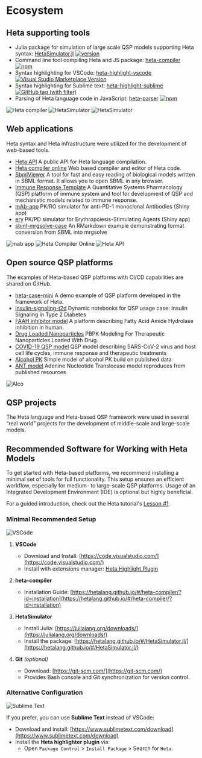 # Ecosystem

## Heta supporting tools

- Julia package for simulation of large scale QSP models supporting Heta syntax: [HetaSimulator.jl](https://github.com/hetalang/HetaSimulator.jl) [![version](https://juliahub.com/docs/HetaSimulator/version.svg)](https://juliahub.com/ui/Packages/HetaSimulator/IIE0h)
- Command line tool compiling Heta and JS package: [heta-compiler](https://github.com/hetalang/heta-compiler) [![npm](https://img.shields.io/npm/v/heta-compiler)](https://www.npmjs.com/package/heta-compiler)
- Syntax highlighting for VSCode: [heta-highlight-vscode](https://github.com/hetalang/heta-highlight-vscode) [![Visual Studio Marketplace Version](https://img.shields.io/visual-studio-marketplace/v/insysbio.heta-highlight-vscode?label=VSMarket)](https://marketplace.visualstudio.com/items?itemName=insysbio.heta-highlight-vscode)
- Syntax highlighting for Sublime text: [heta-highlight-sublime](https://github.com/hetalang/heta-highlight-sublime) [![GitHub tag (with filter)](https://img.shields.io/github/v/tag/hetalang/heta-highlight-sublime)](https://packagecontrol.io/packages/heta)
- Parsing of Heta language code in JavaScript: [heta-parser](https://github.com/hetalang/heta-parser) [![npm](https://img.shields.io/npm/v/heta-parser)](https://www.npmjs.com/package/heta-parser)

![Heta compiler](./assets/img/fig2.png)
![HetaSimulator](./assets/img/fig5.png)
![HetaSimulator](./assets/img/fig1.png)

## Web applications

Heta syntax and Heta infrastructure were utilized for the development of web-based tools.

- [Heta API](https://heta-api.insysbio.com/)
    A public API for Heta language compilation.
- [Heta compiler online](https://heta-online.insysbio.com/)
    Web based compiler and editor of Heta code.
- [SbmlViewer](https://sv.insysbio.com/)
    A tool for fast and easy reading of biological models written in SBML format. It allows you to open SBML in any browser.
- [Immune Response Template](https://irt.insysbio.com)
    A Quantitative Systems Pharmacology (QSP) platform of immune system and tool for development of QSP and mechanistic models related to immune response.
- [mAb-app](https://shiny.insysbio.com/mAb-app/)
    PK/RO simulator for anti-PD-1 monoclonal Antibodies (Shiny app)
- [ery](https://shiny.insysbio.com/ery/)
    PK/PD simulator for Erythropoiesis-Stimulating Agents (Shiny app)
- [sbml-mrgsolve-case](https://shiny.insysbio.com/sbml-mrgsolve-case/)
    An RMarkdown example demonstrating format conversion from SBML into mrgsolve

![mab app](./assets/img/fig7.png)
![Heta Compiler Online](./assets/img/fig4.png)
![Heta API](./assets/img/fig6.png)

## Open source QSP platforms

The examples of Heta-based QSP platforms with CI/CD capabilities are shared on GitHub.

- [heta-case-mini](https://github.com/insysbio/heta-case-mini/)
    A demo example of QSP platform developed in the framework of Heta.
- [insulin-signaling-t2d](https://github.com/insysbio/insulin-signaling-t2d)
    Dynamic notebooks for QSP usage case: Insulin Signaling in Type 2 Diabetes
- [FAAH inhibitor model](https://github.com/insysbio/faah-inhibitor)
    A platform describing Fatty Acid Amide Hydrolase inhibition in human.
- [Drug Loaded Nanoparticles](https://github.com/insysbio/drug-loaded-nanoparticles)
    PBPK Modeling For Therapeutic Nanoparticles Loaded With Drug.
- [COVID-19 QSP model](https://github.com/insysbio/covid19-qsp-model)
    QSP model describing SARS-CoV-2 virus and host cell life cycles, immune response and therapeutic treatments
- [Alcohol PK](https://github.com/insysbio/alco)
    Simple model of alcohol PK build on published data
- [ANT model](https://github.com/insysbio/ant-mito-model)
    Adenine Nucleotide Translocase model reproduces from published resources

![Alco](./assets/img/fig8.png)

## QSP projects

The Heta language and Heta-based QSP framework were used in several “real world” projects for the development of middle-scale and large-scale models.

## Recommended Software for Working with Heta Models

To get started with Heta-based platforms, we recommend installing a minimal set of tools for full functionality. This setup ensures an efficient workflow, especially for medium- to large-scale QSP platforms. Usage of an Integrated Development Environment (IDE) is optional but highly beneficial.

For a guided introduction, check out the Heta tutorial's [Lesson #1](https://youtu.be/aIpo9Yksyb8).

### Minimal Recommended Setup

![VSCode](./assets/img/fig3.png)

1. **VSCode**  
   - Download and Install: [https://code.visualstudio.com/](https://code.visualstudio.com/)  
   - Install with extensions manager: [Heta Highlight Plugin](https://marketplace.visualstudio.com/items?itemName=heta-highlight)

2. **heta-compiler**  
   - Installation Guide: [https://hetalang.github.io/#/heta-compiler/?id=installation](https://hetalang.github.io/#/heta-compiler/?id=installation)

3. **HetaSimulator**
    - Install Julia: [https://julialang.org/downloads/](https://julialang.org/downloads/)
    - Install the package: [https://hetalang.github.io/#/HetaSimulator.jl/](https://hetalang.github.io/#/HetaSimulator.jl/)

4. **Git** *(optional)*  
   - Download: [https://git-scm.com/](https://git-scm.com/)  
   - Provides Bash console and Git synchronization for version control.

### Alternative Configuration

![Sublime Text](./assets/img/fig9.png)

If you prefer, you can use **Sublime Text** instead of VSCode:  
- Download and install: [https://www.sublimetext.com/download](https://www.sublimetext.com/download)  
- Install the **Heta highlighter plugin** via:  
  - Open `Package Control` > `Install Package` > Search for `Heta`.
